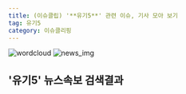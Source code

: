 ```yaml
---
title: (이슈클립) '**유기5**' 관련 이슈, 기사 모아 보기
tag: 유기5
category: 이슈클리핑
---
```

![wordcloud](https://s3.ap-northeast-2.amazonaws.com/lyrics101-wordcloud/2018-10-01-1538332878.png)
![news_img](https://user-images.githubusercontent.com/42597476/44507050-1206f400-a6e4-11e8-8d98-7ffbfebb353f.png)
## **'**유기5**'** 뉴스속보 검색결과

